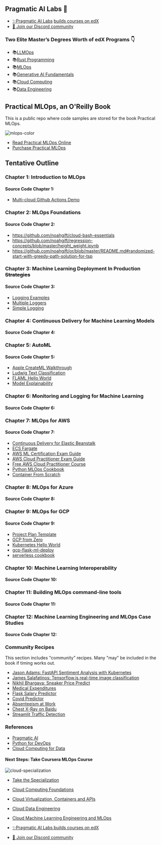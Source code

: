 ## Pragmatic AI Labs 👋

* [✨Pragmatic AI Labs](ds500.paiml.com) [builds courses on edX](https://insight.paiml.com/d69)
* [ 💬 Join our Discord community]([https://discord.gg/ZrjWxKay](https://insight.paiml.com/iw2))

### Two Elite Master’s Degrees Worth of edX Programs 👇

* 📚[LLMOps](https://insight.paiml.com/j8t)
* 📚[Rust Programming](https://insight.paiml.com/hf6)
* 📚[MLOps](https://insight.paiml.com/ear)
* 📚[Generative AI Fundamentals](https://insight.paiml.com/i7f)
* 📚[Cloud Computing](https://insight.paiml.com/ccn)
* 📚[Data Engineering](https://insight.paiml.com/36g) 

## Practical MLOps, an O'Reilly Book

This is a public repo where code samples are stored for the book Practical MLOps.

![mlops-color](https://user-images.githubusercontent.com/58792/121539559-c6787e80-c9d3-11eb-9f48-5d25924fad25.png)
* [Read Practical MLOps Online](https://learning.oreilly.com/library/view/practical-mlops/9781098103002/)
* [Purchase Practical MLOps](https://www.amazon.com/Practical-MLOps-Operationalizing-Machine-Learning/dp/1098103017)

## Tentative Outline

### Chapter 1: Introduction to MLOps
#### Source Code Chapter 1:
   * [Multi-cloud Github Actions Demo](https://github.com/noahgift/github-actions-demo)

### Chapter 2: MLOps Foundations
#### Source Code Chapter 2:

   * https://github.com/noahgift/cloud-bash-essentials
   * https://github.com/noahgift/regression-concepts/blob/master/height_weight.ipynb
   * https://github.com/noahgift/or/blob/master/README.md#randomized-start-with-greedy-path-solution-for-tsp

###   Chapter 3: Machine Learning Deployment In Production ~~Strategies~~
#### Source Code Chapter 3:

- [Logging Examples](https://github.com/paiml/practical-mlops-book/blob/master/chapter6)
- [Multiple Loggers](https://github.com/paiml/practical-mlops-book/blob/master/chapter6/multiple-loggers)
- [Simple Logging](https://github.com/paiml/practical-mlops-book/blob/master/chapter6/simple-logging)


###   Chapter 4: Continuous Delivery for Machine Learning Models
#### Source Code Chapter 4:

###   Chapter 5: AutoML
#### Source Code Chapter 5:

* [Apple CreateML Walkthrough](https://github.com/noahgift/Apple-CreateML-AutoML-Recipes)
* [Ludwig Text Classification](https://github.com/paiml/practical-mlops-book/blob/main/Ludwig.ipynb)
* [FLAML Hello World](https://github.com/noahgift/flaml-nba)
* [Model Explainability](https://github.com/noahgift/model-explainability)

###   Chapter 6: Monitoring and Logging for Machine Learning
#### Source Code Chapter 6:

###   Chapter 7: MLOps for AWS
#### Source Code Chapter 7:

* [Continuous Delivery for Elastic Beanstalk](https://github.com/noahgift/Flask-Elastic-Beanstalk)
* [ECS Fargate](https://github.com/noahgift/eks-fargate-tutorial)
* [AWS ML Certification Exam Guide](https://noahgift.github.io/aws-ml-guide/intro)
* [AWS Cloud Practitioner Exam Guide](https://awscp.noahgift.com/questions-answers)
* [Free AWS Cloud Practitioner Course](https://store.paiml.com/aws-cloud-practitioner)
* [Python MLOps Cookbook](https://github.com/noahgift/Python-MLOps-Cookbook)
* [Container From Scratch](https://github.com/noahgift/container-from-scratch-python)

###   Chapter 8: MLOps for Azure
#### Source Code Chapter 8:

###   Chapter 9: MLOps for GCP
#### Source Code Chapter 9:

* [Project Plan Template](https://github.com/paiml/practical-mlops-book/blob/main/Excel%20Template_Ten%20Week%20Demo%20Schedule.xlsx?raw=true)
* [GCP from Zero](https://github.com/noahgift/gcp-from-zero)
* [Kubernetes Hello World](https://github.com/noahgift/kubernetes-hello-world-python-flask)
* [gcp-flask-ml-deploy](https://github.com/noahgift/gcp-flask-ml-deploy)
* [serverless cookbook](https://github.com/noahgift/serverless-cookbook)

###   Chapter 10: Machine Learning Interoperability
#### Source Code Chapter 10:

###   Chapter 11: Building MLOps command-line tools
#### Source Code Chapter 11:

###   Chapter 12: Machine Learning Engineering and MLOps Case Studies
#### Source Code Chapter 12:


### Community Recipes

This section includes "community" recipes.  Many "may" be included in the book if timing works out.

* [Jason Adams: FastAPI Sentiment Analysis with Kubernetes](https://github.com/Jason-Adam/sentiment-service)
* [James Salafatinos:  Tensorflow.js real-time image classification](https://github.com/james-salafatinos/webcam-ml)
* [Nikhil Bhargava:  Sneaker Price Predict](https://github.com/nikhil-bhargava/ids-706-fp)
* [Medical Expenditures](https://github.com/joekrinke15/MLModelDeployment)
* [Flask Salary Predictor](https://github.com/YisongZou/Flask-Salary-Predictor-with-Random-Forest-Algorithm)
* [Covid Predictor](https://github.com/jingyi-xie/covid-prediction)
* [Absenteeism at Work](https://github.com/shangwenyan/IDS721FinalProject)
* [Chest X-Ray on Baidu](https://github.com/Valarzz/Lung-Health-System)
* [Streamlit Traffic Detection](https://github.com/YUA1024/YUA1024)

### References

* [Pragmatic AI](https://www.amazon.com/Pragmatic-AI-Introduction-Cloud-Based-Analytics/dp/0134863860)
* [Python for DevOps](https://www.amazon.com/Python-DevOps-Ruthlessly-Effective-Automation/dp/149205769X)
* [Cloud Computing for Data](https://paiml.com/docs/home/books/cloud-computing-for-data/)

#### Next Steps:  Take Coursera MLOps Course

![cloud-specialization](https://user-images.githubusercontent.com/58792/121041040-650ca180-c780-11eb-956e-8d1ecb134641.png)

* [Take the Specialization](https://www.coursera.org/learn/cloud-computing-foundations-duke?specialization=building-cloud-computing-solutions-at-scale)
* [Cloud Computing Foundations](https://www.coursera.org/learn/cloud-computing-foundations-duke?specialization=building-cloud-computing-solutions-at-scale)
* [Cloud Virtualization, Containers and APIs](https://www.coursera.org/learn/cloud-virtualization-containers-api-duke?specialization=building-cloud-computing-solutions-at-scale)
* [Cloud Data Engineering](https://www.coursera.org/learn/cloud-data-engineering-duke?specialization=building-cloud-computing-solutions-at-scale)
* [Cloud Machine Learning Engineering and MLOps](https://www.coursera.org/learn/cloud-machine-learning-engineering-mlops-duke?specialization=building-cloud-computing-solutions-at-scale)


* [✨Pragmatic AI Labs builds courses on edX](https://insight.paiml.com/d69)
* [ 💬 Join our Discord community](https://discord.gg/ZrjWxKay)
